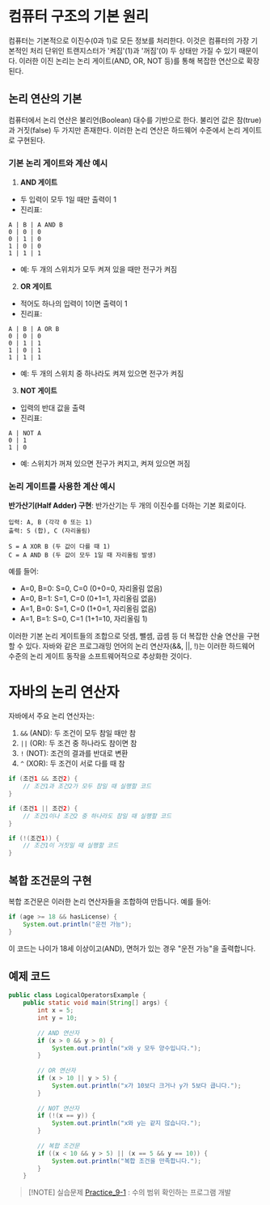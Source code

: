 
# 컴퓨터 구조의 기본 원리

컴퓨터는 기본적으로 이진수(0과 1)로 모든 정보를 처리한다. 이것은 컴퓨터의 가장 기본적인 처리 단위인 트랜지스터가 '켜짐'(1)과 '꺼짐'(0) 두 상태만 가질 수 있기 때문이다. 이러한 이진 논리는 논리 게이트(AND, OR, NOT 등)를 통해 복잡한 연산으로 확장된다.

## 논리 연산의 기본

컴퓨터에서 논리 연산은 불리언(Boolean) 대수를 기반으로 한다. 불리언 값은 참(true)과 거짓(false) 두 가지만 존재한다. 이러한 논리 연산은 하드웨어 수준에서 논리 게이트로 구현된다.

### 기본 논리 게이트와 계산 예시

1. **AND 게이트**
- 두 입력이 모두 1일 때만 출력이 1
- 진리표:
```
A | B | A AND B
0 | 0 | 0
0 | 1 | 0
1 | 0 | 0
1 | 1 | 1
```

- 예: 두 개의 스위치가 모두 켜져 있을 때만 전구가 켜짐

2. **OR 게이트**
- 적어도 하나의 입력이 1이면 출력이 1
- 진리표:
```
A | B | A OR B
0 | 0 | 0
0 | 1 | 1
1 | 0 | 1
1 | 1 | 1
```
    
- 예: 두 개의 스위치 중 하나라도 켜져 있으면 전구가 켜짐

3. **NOT 게이트**
- 입력의 반대 값을 출력
- 진리표:
```
A | NOT A
0 | 1
1 | 0
```
        
- 예: 스위치가 꺼져 있으면 전구가 켜지고, 켜져 있으면 꺼짐

### 논리 게이트를 사용한 계산 예시

**반가산기(Half Adder) 구현**: 반가산기는 두 개의 이진수를 더하는 기본 회로이다.

```
입력: A, B (각각 0 또는 1)
출력: S (합), C (자리올림)

S = A XOR B (두 값이 다를 때 1)
C = A AND B (두 값이 모두 1일 때 자리올림 발생)
```

예를 들어:

- A=0, B=0: S=0, C=0 (0+0=0, 자리올림 없음)
- A=0, B=1: S=1, C=0 (0+1=1, 자리올림 없음)
- A=1, B=0: S=1, C=0 (1+0=1, 자리올림 없음)
- A=1, B=1: S=0, C=1 (1+1=10, 자리올림 1)

이러한 기본 논리 게이트들의 조합으로 덧셈, 뺄셈, 곱셈 등 더 복잡한 산술 연산을 구현할 수 있다. 자바와 같은 프로그래밍 언어의 논리 연산자(&&, ||, !)는 이러한 하드웨어 수준의 논리 게이트 동작을 소프트웨어적으로 추상화한 것이다.


# 자바의 논리 연산자

자바에서 주요 논리 연산자는:

1. `&&` (AND): 두 조건이 모두 참일 때만 참
2. `||` (OR): 두 조건 중 하나라도 참이면 참
3. `!` (NOT): 조건의 결과를 반대로 변환
4. `^` (XOR): 두 조건이 서로 다를 때 참


```java
if (조건1 && 조건2) {
    // 조건1과 조건2가 모두 참일 때 실행할 코드
}

if (조건1 || 조건2) {
    // 조건1이나 조건2 중 하나라도 참일 때 실행할 코드
}

if (!(조건1)) {
    // 조건1이 거짓일 때 실행할 코드
}
```

## 복합 조건문의 구현

복합 조건문은 이러한 논리 연산자들을 조합하여 만듭니다. 예를 들어:

```java
if (age >= 18 && hasLicense) {
    System.out.println("운전 가능");
}
```

이 코드는 나이가 18세 이상이고(AND), 면허가 있는 경우 "운전 가능"을 출력합니다.

## 예제 코드

```java
public class LogicalOperatorsExample {
    public static void main(String[] args) {
        int x = 5;
        int y = 10;
        
        // AND 연산자
        if (x > 0 && y > 0) {
            System.out.println("x와 y 모두 양수입니다.");
        }
        
        // OR 연산자
        if (x > 10 || y > 5) {
            System.out.println("x가 10보다 크거나 y가 5보다 큽니다.");
        }
        
        // NOT 연산자
        if (!(x == y)) {
            System.out.println("x와 y는 같지 않습니다.");
        }
        
        // 복합 조건문
        if ((x < 10 && y > 5) || (x == 5 && y == 10)) {
            System.out.println("복합 조건을 만족합니다.");
        }
    }
```


> [!NOTE] 실습문제
> [Practice_9-1](practice/Practice_9-1.md) : 수의 범위 확인하는 프로그램 개발

